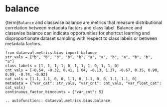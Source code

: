 # balance

{term}`Balance` and classwise balance are metrics that measure distributional
correlation between metadata factors and class label.  Balance and classwise
balance can indicate opportunities for shortcut learning and disproportionate
dataset sampling with respect to class labels or between metadata factors.

```{testsetup}
from dataeval.metrics.bias import balance
str_vals = ["b", "b", "b", "b", "b", "a", "a", "b", "a", "b", "b", "a"]
class_labels = [1, 1, 1, 1, 0, 1, 1, 1, 0, 1, 1, 0]
cnt_vals = [-0.54, -0.32, 0.41, 1.04, -0.13, 1.37, -0.67, 0.35, 0.90, 0.09, -0.74, -0.92]
cat_vals = [1.1, 1.1, 0, 0, 1.1, 0, 1.1, 0, 0, 1.1, 1.1, 0]
metadata = {"var_cat": str_vals, "var_cnt": cnt_vals, "var_float_cat": cat_vals}
continuous_factor_bincounts = {"var_cnt": 5}
```

```{eval-rst}
.. autofunction:: dataeval.metrics.bias.balance
```
